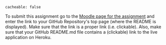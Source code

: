 ```
cacheable: false
```

To submit this assignment go to the [Moodle page for the assignment](https://moodle.pugetsound.edu/moodle/mod/assign/view.php?id=336594) and enter the link to your GitHub Repository's top page (where the README is displayed). Make sure that the link is a proper link (i.e. clickable). Also, make sure that your GitHub README.md file contains a (clickable) link to the live application on Heroku.
